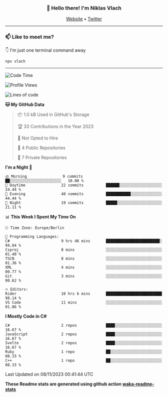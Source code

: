 <h3 align="center">👋 Hello there! I'm Niklas Vlach</h3>
<p align="center">
  <a href="https://niklas-vlach.com">Website</a> •
  <a href="https://twitter.com/NiklasVlach">Twitter</a>
</p>

---

### 📫 Like to meet me?

👇 I'm just one terminal command away

```bash
npx vlach
```

---
<!--START_SECTION:waka-->
![Code Time](http://img.shields.io/badge/Code%20Time-480%20hrs%2047%20mins-blue)

![Profile Views](http://img.shields.io/badge/Profile%20Views-0-blue)

![Lines of code](https://img.shields.io/badge/From%20Hello%20World%20I%27ve%20Written-64.6%20thousand%20lines%20of%20code-blue)

**🐱 My GitHub Data** 

> 📦 1.0 kB Used in GitHub's Storage 
 > 
> 🏆 33 Contributions in the Year 2023
 > 
> 🚫 Not Opted to Hire
 > 
> 📜 4 Public Repositories 
 > 
> 🔑 7 Private Repositories 
 > 
**I'm a Night 🦉** 

```text
🌞 Morning                9 commits           ██░░░░░░░░░░░░░░░░░░░░░░░   10.00 % 
🌆 Daytime                22 commits          ██████░░░░░░░░░░░░░░░░░░░   24.44 % 
🌃 Evening                40 commits          ███████████░░░░░░░░░░░░░░   44.44 % 
🌙 Night                  19 commits          █████░░░░░░░░░░░░░░░░░░░░   21.11 % 
```


📊 **This Week I Spent My Time On** 

```text
🕑︎ Time Zone: Europe/Berlin

💬 Programming Languages: 
C#                       9 hrs 46 mins       ████████████████████████░   94.84 % 
Csproj                   8 mins              ░░░░░░░░░░░░░░░░░░░░░░░░░   01.40 % 
TSCN                     8 mins              ░░░░░░░░░░░░░░░░░░░░░░░░░   01.36 % 
XML                      4 mins              ░░░░░░░░░░░░░░░░░░░░░░░░░   00.77 % 
Git                      3 mins              ░░░░░░░░░░░░░░░░░░░░░░░░░   00.62 % 

🔥 Editors: 
Rider                    10 hrs 6 mins       █████████████████████████   98.14 % 
VS Code                  11 mins             ░░░░░░░░░░░░░░░░░░░░░░░░░   01.86 % 
```

**I Mostly Code in C#** 

```text
C#                       2 repos             ████░░░░░░░░░░░░░░░░░░░░░   16.67 % 
JavaScript               2 repos             ████░░░░░░░░░░░░░░░░░░░░░   16.67 % 
Svelte                   2 repos             ████░░░░░░░░░░░░░░░░░░░░░   16.67 % 
Ruby                     1 repo              ██░░░░░░░░░░░░░░░░░░░░░░░   08.33 % 
C++                      1 repo              ██░░░░░░░░░░░░░░░░░░░░░░░   08.33 % 
```




 Last Updated on 08/11/2023 00:41:44 UTC
<!--END_SECTION:waka-->

**These Readme stats are generated using github action [waka-readme-stats](https://github.com/anmol098/waka-readme-stats)**
